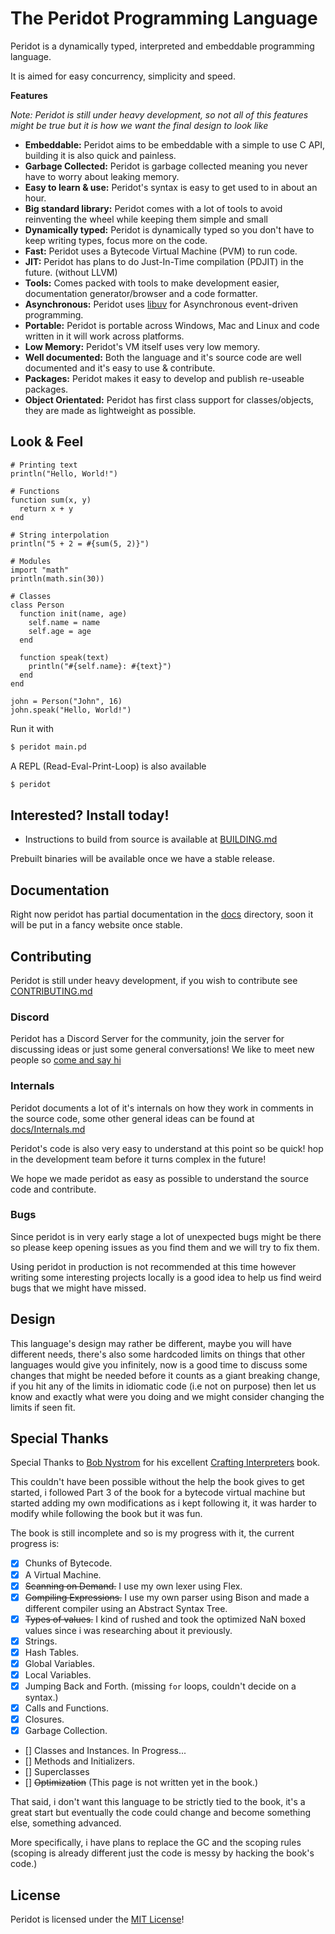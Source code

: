 # The Peridot Programming Language
Peridot is a dynamically typed, interpreted and embeddable programming language.

It is aimed for easy concurrency, simplicity and speed.

**Features**

*Note: Peridot is still under heavy development, so not all of this features might be true but it is how we want the final design to look like*

- **Embeddable:** Peridot aims to be embeddable with a simple to use C API, building it is also quick and painless.
- **Garbage Collected:** Peridot is garbage collected meaning you never have to worry about leaking memory.
- **Easy to learn & use:** Peridot's syntax is easy to get used to in about an hour.
- **Big standard library:** Peridot comes with a lot of tools to avoid reinventing the wheel while keeping them simple and small
- **Dynamically typed:** Peridot is dynamically typed so you don't have to keep writing types, focus more on the code.
- **Fast:** Peridot uses a Bytecode Virtual Machine (PVM) to run code.
- **JIT:** Peridot has plans to do Just-In-Time compilation (PDJIT) in the future. (without LLVM)
- **Tools:** Comes packed with tools to make development easier, documentation generator/browser and a code formatter.
- **Asynchronous:** Peridot uses [libuv](https://libuv.org) for Asynchronous event-driven programming.
- **Portable:** Peridot is portable across Windows, Mac and Linux and code written in it will work across platforms.
- **Low Memory:** Peridot's VM itself uses very low memory.
- **Well documented:** Both the language and it's source code are well documented and it's easy to use & contribute.
- **Packages:** Peridot makes it easy to develop and publish re-useable packages.
- **Object Orientated:** Peridot has first class support for classes/objects, they are made as lightweight as possible.

## Look & Feel
```pd
# Printing text
println("Hello, World!")

# Functions
function sum(x, y)
  return x + y
end

# String interpolation
println("5 + 2 = #{sum(5, 2)}")

# Modules
import "math"
println(math.sin(30))

# Classes
class Person
  function init(name, age)
    self.name = name
    self.age = age
  end

  function speak(text)
    println("#{self.name}: #{text}")
  end
end

john = Person("John", 16)
john.speak("Hello, World!")
```
Run it with
```sh
$ peridot main.pd
```
<!--
(to be discussed for the future.)

Or precompile it for faster startup
```sh
$ peridot -c main.pd
$ perdot main.pi
```
-->
A REPL (Read-Eval-Print-Loop) is also available
```sh
$ peridot
```

<!--
Peridot uses the following file extensions

- **.pd** Peridot source code.
- **.pi** Peridot instructions for use with the VM.
- **.phtml** HTML template with embedded peridot code. See `peridot docs template`
-->

<!-- (to be discussed for the future)
### Deploying
Deploying is as easy as
```
$ peridot pack main.pd
# Run the output on the target
$ peridot main.pi
```
`pack` packs a bytecode file but it also packs all it's dependencies this is a little slower but avoids having to install dependencies where you want to deploy it, by slow i mean slower to pack it compared to `-c` flag but it is faster at runtime because it doesn't need to load dependencies from disk.

> **Note:** Packing isn't the same as a traditional AOT (Ahead-of-time) compiler, the code is still ran with Peridot's virtual-machine and you still have access to the compiler so dynamic `eval()` is still allowed.
-->

## Interested? Install today!
<!-- (for the future) - Precompiled binaries can be found on our website at [peridot.io/download](https://peridot.io/download) -->
- Instructions to build from source is available at [BUILDING.md](BUILDING.md)

Prebuilt binaries will be available once we have a stable release.

<!--
Embedding is not ready, this a dummy example of how i expected it to look like.

## Embedding
Embedding is as simple as
```c
#include <stdio.h>
#include <peridot/peridot.h>
#include <peridot/pvm.h>

int main() {
  pvm_t* vm = pvm_new();
  pd_run_str(vm, "println(5)");

  // Compile and run later
  pvm_bc* bc = pd_compile("println(5)");
  pvm_exec_bc(vm, bc);

  // Save to disk for later use and reload with pvm_load_bc and use pvm_exec_bc as normal.
  pvm_write_bc_to_file(bc, "hello.ei");

  pvm_free_bc(bc);
  pvm_free(vm);
}
```
Peridot's namespace is safe from name clashes:
- Header guards are in the form `_PERIDOT_FILENAME_H` where `FILENAME` is the filename.
- Macros are prefixed with `PERIDOT_` or `PD_` (`PVM_` for the VM, `PDJIT_` for the JIT)
- Methods and types are prefixed with `pd_` (`pvm_` for the VM, `pdjit_` for the JIT)

For more information on embedding see [docs/Embedding.md](docs/Embedding.md)
-->

## Documentation
Right now peridot has partial documentation in the [docs](docs/) directory, soon it will be put in a fancy website once stable.

## Contributing
Peridot is still under heavy development, if you wish to contribute see [CONTRIBUTING.md](CONTRIBUTING.md)

### Discord
Peridot has a Discord Server for the community, join the server for discussing ideas or just some general conversations! We like to meet new people so [come and say hi](https://discord.gg/56PqR9d)

### Internals
Peridot documents a lot of it's internals on how they work in comments in the source code, some other general ideas can be found at [docs/Internals.md](docs/Internals.md)

Peridot's code is also very easy to understand at this point so be quick! hop in the development team before it turns complex in the future!

We hope we made peridot as easy as possible to understand the source code and contribute.

### Bugs
Since peridot is in very early stage a lot of unexpected bugs might be there so please keep opening issues as you find them and we will try to fix them.

Using peridot in production is not recommended at this time however writing some interesting projects locally is a good idea to help us find weird bugs that we might have missed.

## Design
This language's design may rather be different, maybe you will have different needs, there's also some hardcoded limits on things that other languages would give you infinitely, now is a good time to discuss some changes that might be needed before it counts as a giant breaking change, if you hit any of the limits in idiomatic code (i.e not on purpose) then let us know and exactly what were you doing and we might consider changing the limits if seen fit.

## Special Thanks
Special Thanks to [Bob Nystrom](https://github.com/munificent) for his excellent [Crafting Interpreters](https://craftinginterpreters.com) book.

This couldn't have been possible without the help the book gives to get started, i followed Part 3 of the book for a bytecode virtual machine but started adding my own modifications as i kept following it, it was harder to modify while following the book but it was fun.

The book is still incomplete and so is my progress with it, the current progress is:

- [x] Chunks of Bytecode.
- [x] A Virtual Machine.
- [x] ~~Scanning on Demand.~~ I use my own lexer using Flex.
- [x] ~~Compiling Expressions.~~ I use my own parser using Bison and made a different compiler using an Abstract Syntax Tree.
- [x] ~~Types of values.~~ I kind of rushed and took the optimized NaN boxed values since i was researching about it previously.
- [x] Strings.
- [x] Hash Tables.
- [x] Global Variables.
- [x] Local Variables.
- [x] Jumping Back and Forth. (missing `for` loops, couldn't decide on a syntax.)
- [x] Calls and Functions.
- [x] Closures.
- [x] Garbage Collection.
- [] Classes and Instances. In Progress...
- [] Methods and Initializers.
- [] Superclasses
- [] ~~Optimization~~ (This page is not written yet in the book.)

That said, i don't want this language to be strictly tied to the book, it's a great start but eventually the code could change and become something else, something advanced.

More specifically, i have plans to replace the GC and the scoping rules (scoping is already different just the code is messy by hacking the book's code.)

## License
Peridot is licensed under the [MIT License](LICENSE)!
